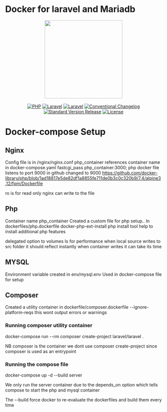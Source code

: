 # Docker for laravel and Mariadb

<div align="center">

  <img width="250px" src="https://uploads.sitepoint.com/wp-content/uploads/2015/04/1429543497dockerimg.png">

</div>

<br>

<div align="center">
    <a href="https://www.php.net"><img src="https://img.shields.io/badge/language-php-8892BF.svg?style=flat-square" alt="PHP"></a>
    <a href="https://laravel.com"><img src="https://img.shields.io/badge/framework-laravel-f46460.svg?style=flat-square" alt="Laravel"></a>
    <a href="https://laravel.com"><img src="https://img.shields.io/badge/version-v3.8-blue?style=flat-square" alt="Laravel"></a>
    <a href="https://www.conventionalcommits.org/"><img src="https://img.shields.io/badge/changelog-conventional-FA6477.svg?style=flat-square" alt="Conventional Changelog"></a>
    <a href="https://github.com/conventional-changelog/standard-version"><img src="https://img.shields.io/badge/release-standard%20version-brightgreen.svg?style=flat-square" alt="Standard Version Release"></a>
    <a href="https://getcomposer.org/doc/04-schema.md#license"><img src="https://img.shields.io/badge/license-proprietary-red.svg?style=flat-square" alt="License"></a>
</div>


# Docker-compose Setup

## Nginx

Config file is in /nginx/nginx.conf
php_container references container name in docker-compose.yaml
fastcgi_pass php_container:3000; php docker file listens to port 9000 in github changed to 9000
https://github.com/docker-library/php/blob/1ad18817e5de82df1a8855fe711de0b3c0c320b9/7.4/alpine3.12/fpm/Dockerfile

ro is for read only nginx can write to the file

## Php

Container name php_container
Created a custom file for php setup..
In dockerfiles/php.dockerfile
docker-php-ext-install php install tool help to install additional php features

delegated option to volumes
Is for performance
when local source writes to src folder it should reflect instantly
when container writes it can take its time

## MYSQL

Environment variable created in env/mysql.env
Used in docker-compose file for setup

## Composer

Created a utility container
in dockerfile/composer.dockerfile
--ignore-platform-reqs this wont output errors or warnings

### Running composer utility container
docker-compose run --rm composer create-project laravel/laravel .

NB composer is the container
we dont use composer create-project
since composer is used as an entrypoint

### Running the compose file

docker-compose up -d --build server

We only run the server container due to the depends_on option
which tells compose to start the php and mysql container

The --build force docker to re-evaluate the dockerfiles 
and build them every time